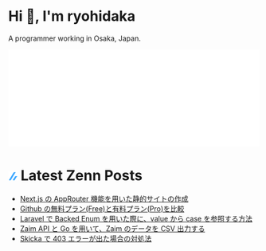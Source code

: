 # Hi 👋, I'm ryohidaka

A programmer working in Osaka, Japan.

![Metrics](svg/github-metrics.svg)

# ![zenn](/icons/zenn.png) Latest Zenn Posts

<!-- [ZennArticles:START] -->
- [Next.js の AppRouter 機能を用いた静的サイトの作成](https://zenn.dev/hidaka/articles/nextjs-app-router-blog)
- [Github の無料プラン&lpar;Free&rpar;と有料プラン&lpar;Pro&rpar;を比較](https://zenn.dev/hidaka/articles/compare-github-plans)
- [Laravel で Backed Enum を用いた際に、value から case を参照する方法](https://zenn.dev/hidaka/articles/laravel-enum-backed-enum)
- [Zaim API と Go を用いて、Zaim のデータを CSV 出力する](https://zenn.dev/hidaka/articles/zaim-backup-go)
- [Skicka で 403 エラーが出た場合の対処法](https://zenn.dev/hidaka/articles/skicka-403-error)
<!-- [ZennArticles:END] -->

<!-- contributions.md:START -->
<!-- contributions.md:END -->
